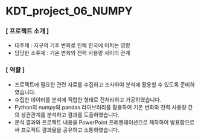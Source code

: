 # KDT_project_06_NUMPY

### [ 프로젝트 소개 ]

- 대주제 : 지구의 기후 변화로 인해 한국에 미치는 영향
- 담당한 소주제 : 기온 변화와 전력 사용량 사이의 관계

### [ 역할 ]

- 프로젝트에 필요한 관련 자료를 수집하고 조사하여 분석에 활용할 수 있도록 준비하였습니다.
- 수집한 데이터를 분석에 적합한 형태로 전처리하고 가공하였습니다.
- Python의 numpy와 pandas 라이브러리를 활용하여 기온 변화와 전력 사용량 간의 상관관계를 분석하고 결과를 도출하였습니다.
- 분석 결과와 프로젝트 내용을 PowerPoint 프레젠테이션으로 제작하여 발표함으로써 프로젝트 결과물을 공유하고 소통하였습니다.

